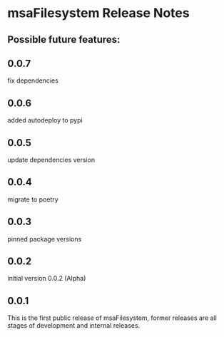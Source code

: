 # msaFilesystem Release Notes
## Possible future features:

## 0.0.7

fix dependencies

## 0.0.6

added autodeploy to pypi

## 0.0.5

update dependencies version

## 0.0.4

migrate to poetry

## 0.0.3

pinned package versions

## 0.0.2

initial version 0.0.2 (Alpha)

## 0.0.1

This is the first public release of msaFilesystem, former releases are all stages of development and internal releases.

